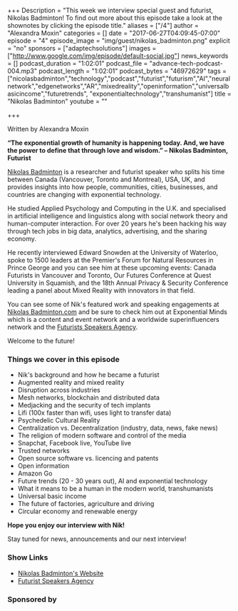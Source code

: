+++
Description = "This week we interview special guest and futurist, Nikolas Badminton! To find out more about this episode take a look at the shownotes by clicking the episode title."
aliases = ["/4"]
author = "Alexandra Moxin"
categories = []
date = "2017-06-27T04:09:45-07:00"
episode = "4"
episode_image = "img/guest/nikolas_badminton.png"
explicit = "no"
sponsors = ["adaptechsolutions"]
images = ["http://www.google.com/img/episode/default-social.jpg"]
news_keywords = []
podcast_duration = "1:02:01"
podcast_file = "advance-tech-podcast-004.mp3"
podcast_length = "1:02:01"
podcast_bytes = "46972629"
tags = ["nicolasbadminton","technology","podcast","futurist","futurism","AI","neuralnetwork","edgenetworks","AR","mixedreality","openinformation","universalbasicincome","futuretrends", "exponentialtechnology","transhumanist"]
title = "Nikolas Badminton"
youtube = ""

+++

Written by Alexandra Moxin

**“The exponential growth of humanity is happening today. And, we have the power to define that through love and wisdom.” – Nikolas Badminton, Futurist**

[Nikolas Badminton](https://twitter.com/NikolasFuturist) is a researcher and futurist speaker who splits his time between Canada (Vancouver, Toronto and Montreal), USA, UK, and provides insights into how people, communities, cities, businesses, and countries are changing with exponential technology.

He studied Applied Psychology and Computing in the U.K. and specialised in artificial intelligence and linguistics along with social network theory and human-computer interaction. For over 20 years he's been hacking his way through tech jobs in big data, analytics, advertising, and the sharing economy.

He recently interviewed Edward Snowden at the University of Waterloo, spoke to 1500 leaders at the Premier's Forum for Natural Resources in Prince George and you can see him at these upcoming events: Canada Futurists in Vancouver and Toronto, Our Futures Conference at Quest University in Squamish, and the 18th Annual Privacy & Security Conference leading a panel about Mixed Reality with innovators in that field.

You can see some of Nik's featured work and speaking engagements at [Nikolas Badminton.com](https://nikolasbadminton.com/) and be sure to check him out at Exponential Minds which is a content and event network and a worldwide superinfluencers network and the [Futurists Speakers Agency](https://futuristspeakersagency.com/).

Welcome to the future!

### Things we cover in this episode

* Nik's background and how he became a futurist
* Augmented reality and mixed reality
* Disruption across industries
* Mesh networks, blockchain and distributed data
* Medjacking and the security of tech implants
* Lifi (100x faster than wifi, uses light to transfer data)
* Psychedelic Cultural Reality
* Centralization vs. Decentralization (industry, data, news, fake news)
* The religion of modern software and control of the media
* Snapchat, Facebook live, YouTube live
* Trusted networks
* Open source software vs. licencing and patents
* Open information
* Amazon Go
* Future trends (20 - 30 years out), AI and exponential technology
* What it means to be a human in the modern world, transhumanists
* Universal basic income
* The future of factories, agriculture and driving
* Circular economy and renewable energy

**Hope you enjoy our interview with Nik!**

Stay tuned for news, announcements and our next interview!

### Show Links

* [Nikolas Badminton's Website](https://nikolasbadminton.com/)
* [Futurist Speakers Agency](https://futuristspeakersagency.com)

### Sponsored by


